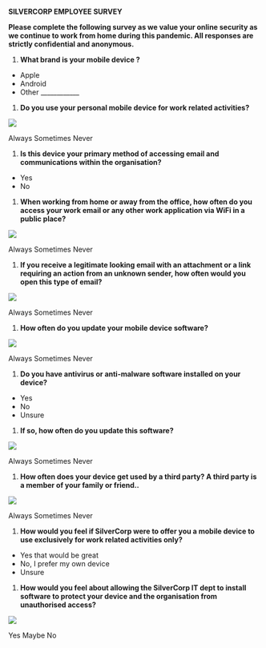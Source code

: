 **SILVERCORP EMPLOYEE SURVEY**

**Please complete the following survey as we value your online security as we continue to work from home during this pandemic. All responses are strictly confidential and anonymous.**

1. **What brand is your mobile device ?**

- Apple
- Android
- Other \_\_\_\_\_\_\_\_\_\_\_\_

1. **Do you use your personal mobile device for work related activities?**

![](RackMultipart20210902-4-9f3ffz_html_237499165a11f2b9.gif)

Always Sometimes Never

1. **Is this device your primary method of accessing email and communications within the organisation?**

- Yes
- No

1. **When working from home or away from the office, how often do you access your work email or any other work application via WiFi in a public place?**

![](RackMultipart20210902-4-9f3ffz_html_237499165a11f2b9.gif)

Always Sometimes Never

1. **If you receive a legitimate looking email with an attachment or a link requiring an action from an unknown sender, how often would you open this type of email?**

![](RackMultipart20210902-4-9f3ffz_html_237499165a11f2b9.gif)

Always Sometimes Never

1. **How often do you update your mobile device software?**

![](RackMultipart20210902-4-9f3ffz_html_237499165a11f2b9.gif)

Always Sometimes Never

1. **Do you have antivirus or anti-malware software installed on your device?**

- Yes
- No
- Unsure

1. **If so, how often do you update this software?**

![](RackMultipart20210902-4-9f3ffz_html_237499165a11f2b9.gif)

Always Sometimes Never

1. **How often does your device get used by a third party? A third party is a member of your family or friend..**

![](RackMultipart20210902-4-9f3ffz_html_237499165a11f2b9.gif)

Always Sometimes Never

1. **How would you feel if SilverCorp were to offer you a mobile device to use exclusively for work related activities only?**

- Yes that would be great
- No, I prefer my own device
- Unsure

1. **How would you feel about allowing the SilverCorp IT dept to install software to protect your device and the organisation from unauthorised access?**

![](RackMultipart20210902-4-9f3ffz_html_237499165a11f2b9.gif)

Yes Maybe No